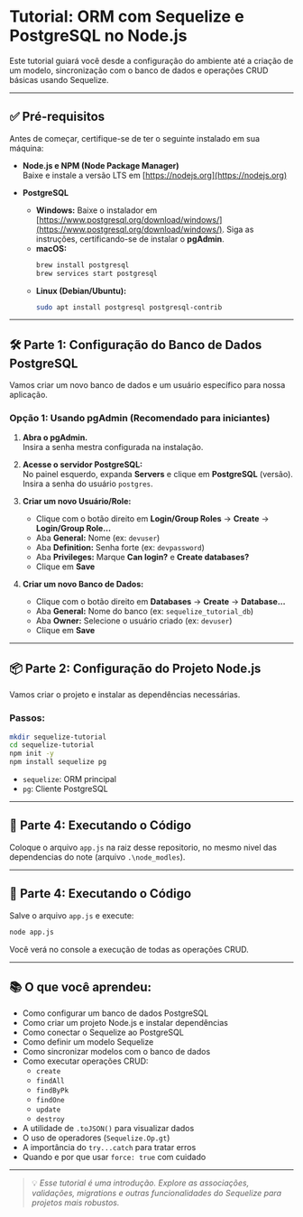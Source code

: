 # Tutorial: ORM com Sequelize e PostgreSQL no Node.js

Este tutorial guiará você desde a configuração do ambiente até a criação de um modelo, sincronização com o banco de dados e operações CRUD básicas usando Sequelize.

---

## ✅ Pré-requisitos

Antes de começar, certifique-se de ter o seguinte instalado em sua máquina:

- **Node.js e NPM (Node Package Manager)**  
  Baixe e instale a versão LTS em [https://nodejs.org](https://nodejs.org)

- **PostgreSQL**  
  - **Windows:** Baixe o instalador em [https://www.postgresql.org/download/windows/](https://www.postgresql.org/download/windows/). Siga as instruções, certificando-se de instalar o **pgAdmin**.
  - **macOS:**  
    ```bash
    brew install postgresql  
    brew services start postgresql
    ```
  - **Linux (Debian/Ubuntu):**  
    ```bash
    sudo apt install postgresql postgresql-contrib
    ```

---

## 🛠️ Parte 1: Configuração do Banco de Dados PostgreSQL

Vamos criar um novo banco de dados e um usuário específico para nossa aplicação.

### Opção 1: Usando pgAdmin (Recomendado para iniciantes)

1. **Abra o pgAdmin.**  
   Insira a senha mestra configurada na instalação.

2. **Acesse o servidor PostgreSQL:**  
   No painel esquerdo, expanda **Servers** e clique em **PostgreSQL** (versão). Insira a senha do usuário `postgres`.

3. **Criar um novo Usuário/Role:**
   - Clique com o botão direito em **Login/Group Roles** → **Create** → **Login/Group Role...**
   - Aba **General:** Nome (ex: `devuser`)
   - Aba **Definition:** Senha forte (ex: `devpassword`)
   - Aba **Privileges:** Marque **Can login?** e **Create databases?**
   - Clique em **Save**

4. **Criar um novo Banco de Dados:**
   - Clique com o botão direito em **Databases** → **Create** → **Database...**
   - Aba **General:** Nome do banco (ex: `sequelize_tutorial_db`)
   - Aba **Owner:** Selecione o usuário criado (ex: `devuser`)
   - Clique em **Save**

---

## 📦 Parte 2: Configuração do Projeto Node.js

Vamos criar o projeto e instalar as dependências necessárias.

### Passos:

```bash
mkdir sequelize-tutorial
cd sequelize-tutorial
npm init -y
npm install sequelize pg
```

- `sequelize`: ORM principal
- `pg`: Cliente PostgreSQL

---

## 🚀 Parte 4: Executando o Código

Coloque o arquivo `app.js` na raiz desse repositorio, no mesmo nivel das dependencias do note (arquivo `.\node_modles`).

---

## 🚀 Parte 4: Executando o Código

Salve o arquivo `app.js` e execute:

```bash
node app.js
```

Você verá no console a execução de todas as operações CRUD.

---

## 📚 O que você aprendeu:

- Como configurar um banco de dados PostgreSQL
- Como criar um projeto Node.js e instalar dependências
- Como conectar o Sequelize ao PostgreSQL
- Como definir um modelo Sequelize
- Como sincronizar modelos com o banco de dados
- Como executar operações CRUD:
  - `create`
  - `findAll`
  - `findByPk`
  - `findOne`
  - `update`
  - `destroy`
- A utilidade de `.toJSON()` para visualizar dados
- O uso de operadores (`Sequelize.Op.gt`)
- A importância do `try...catch` para tratar erros
- Quando e por que usar `force: true` com cuidado

---

> 💡 *Esse tutorial é uma introdução. Explore as associações, validações, migrations e outras funcionalidades do Sequelize para projetos mais robustos.*
